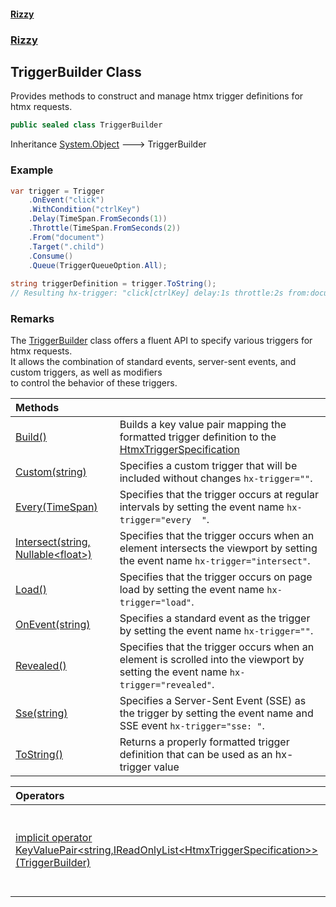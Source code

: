 #### [Rizzy](index 'index')
### [Rizzy](Rizzy 'Rizzy')

## TriggerBuilder Class

Provides methods to construct and manage htmx trigger definitions for htmx requests.

```csharp
public sealed class TriggerBuilder
```

Inheritance [System.Object](https://docs.microsoft.com/en-us/dotnet/api/System.Object 'System.Object') &#129106; TriggerBuilder

### Example
  
```csharp  
var trigger = Trigger  
    .OnEvent("click")  
    .WithCondition("ctrlKey")  
    .Delay(TimeSpan.FromSeconds(1))  
    .Throttle(TimeSpan.FromSeconds(2))  
    .From("document")  
    .Target(".child")  
    .Consume()  
    .Queue(TriggerQueueOption.All);  
      
string triggerDefinition = trigger.ToString();  
// Resulting hx-trigger: "click[ctrlKey] delay:1s throttle:2s from:document target:.child consume queue:all"  
```

### Remarks
The [TriggerBuilder](Rizzy.TriggerBuilder 'Rizzy.TriggerBuilder') class offers a fluent API to specify various triggers for htmx requests.   
It allows the combination of standard events, server-sent events, and custom triggers, as well as modifiers   
to control the behavior of these triggers.

| Methods | |
| :--- | :--- |
| [Build()](Rizzy.TriggerBuilder.Build() 'Rizzy.TriggerBuilder.Build()') | Builds a key value pair mapping the formatted trigger definition to the [HtmxTriggerSpecification](Rizzy.HtmxTriggerSpecification 'Rizzy.HtmxTriggerSpecification') |
| [Custom(string)](Rizzy.TriggerBuilder.Custom(string) 'Rizzy.TriggerBuilder.Custom(string)') | Specifies a custom trigger that will be included without changes `hx-trigger=""`. |
| [Every(TimeSpan)](Rizzy.TriggerBuilder.Every(System.TimeSpan) 'Rizzy.TriggerBuilder.Every(System.TimeSpan)') | Specifies that the trigger occurs at regular intervals by setting the event name `hx-trigger="every  "`. |
| [Intersect(string, Nullable&lt;float&gt;)](Rizzy.TriggerBuilder.Intersect(string,System.Nullable_float_) 'Rizzy.TriggerBuilder.Intersect(string, System.Nullable<float>)') | Specifies that the trigger occurs when an element intersects the viewport by setting the event name `hx-trigger="intersect"`. |
| [Load()](Rizzy.TriggerBuilder.Load() 'Rizzy.TriggerBuilder.Load()') | Specifies that the trigger occurs on page load by setting the event name `hx-trigger="load"`. |
| [OnEvent(string)](Rizzy.TriggerBuilder.OnEvent(string) 'Rizzy.TriggerBuilder.OnEvent(string)') | Specifies a standard event as the trigger by setting the event name `hx-trigger=""`. |
| [Revealed()](Rizzy.TriggerBuilder.Revealed() 'Rizzy.TriggerBuilder.Revealed()') | Specifies that the trigger occurs when an element is scrolled into the viewport by setting the event name `hx-trigger="revealed"`. |
| [Sse(string)](Rizzy.TriggerBuilder.Sse(string) 'Rizzy.TriggerBuilder.Sse(string)') | Specifies a Server-Sent Event (SSE) as the trigger by setting the event name and SSE event `hx-trigger="sse: "`. |
| [ToString()](Rizzy.TriggerBuilder.ToString() 'Rizzy.TriggerBuilder.ToString()') | Returns a properly formatted trigger definition that can be used as an hx-trigger value |

| Operators | |
| :--- | :--- |
| [implicit operator KeyValuePair&lt;string,IReadOnlyList&lt;HtmxTriggerSpecification&gt;&gt;(TriggerBuilder)](Rizzy.TriggerBuilder.op_ImplicitSystem.Collections.Generic.KeyValuePair_string,System.Collections.Generic.IReadOnlyList_Rizzy.HtmxTriggerSpecification__(Rizzy.TriggerBuilder) 'Rizzy.TriggerBuilder.op_Implicit System.Collections.Generic.KeyValuePair<string,System.Collections.Generic.IReadOnlyList<Rizzy.HtmxTriggerSpecification>>(Rizzy.TriggerBuilder)') | Converts the builder to a key-value pair. |
